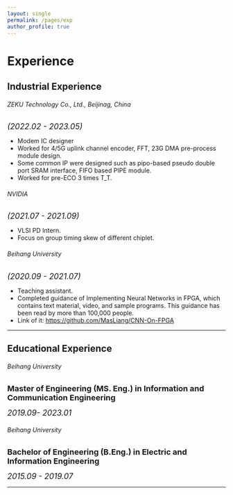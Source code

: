 ```yaml
---
layout: single
permalink: /pages/exp
author_profile: true
---
```

# Experience

## Industrial Experience 

###### ZEKU Technology Co., Ltd., Beijinag, China
*<font size=4>(2022.02 - 2023.05) </font>* 
- Modem IC designer
- Worked for 4/5G uplink channel encoder,  FFT, 23G DMA pre-process module design. 
- Some common IP were designed such as pipo-based pseudo double port SRAM interface, FIFO based PIPE module. 
- Worked for pre-ECO 3 times T_T. 

###### NVIDIA 
*<font size=4>(2021.07 - 2021.09) </font>*
- VLSI PD Intern.
- Focus on group timing skew of different chiplet. 

###### Beihang University
*<font size=4>(2020.09 - 2021.07)</font>* 

- Teaching assistant.
- Completed guidance of Implementing Neural Networks in FPGA, which contains text material, video, and sample programs. This guidance has been read by more than 100,000 people.
- Link of it: https://github.com/MasLiang/CNN-On-FPGA

___

##  Educational Experience 

###### Beihang University

**<font size=4>Master of Engineering (MS. Eng.) in Information and Communication Engineering</font>**

*<font size=4>2019.09- 2023.01</font>* 

###### Beihang University

**<font size=4>Bachelor of Engineering (B.Eng.) in Electric and Information Engineering</font>**

*<font size=4>2015.09 - 2019.07</font>* 

___